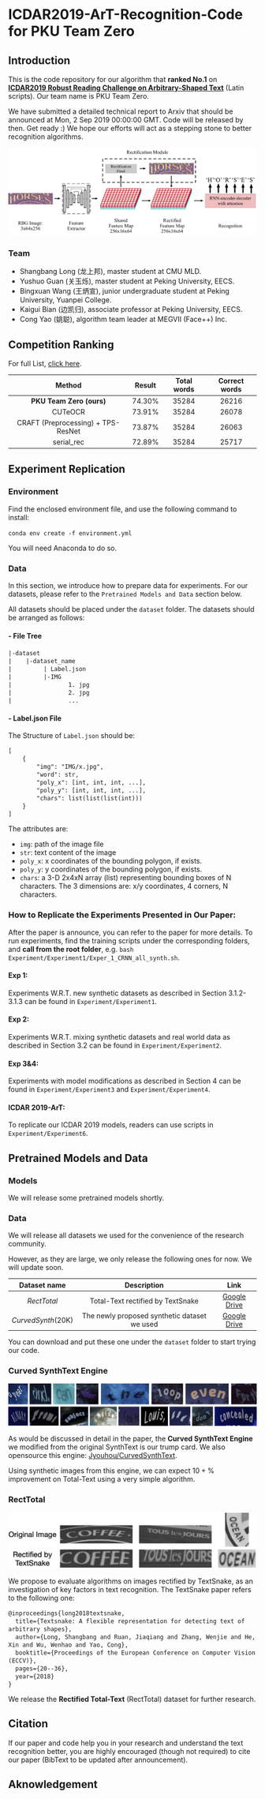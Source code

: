 # ICDAR2019-ArT-Recognition-Code for PKU Team Zero

## Introduction

This is the code repository for our algorithm that **ranked No.1** on [__ICDAR2019 Robust Reading Challenge on Arbitrary-Shaped Text__](https://rrc.cvc.uab.es/?ch=14&com=introduction) (Latin scripts). Our team name is PKU Team Zero. 

We have submitted a detailed technical report to Arxiv that should be announced at Mon, 2 Sep 2019 00:00:00 GMT. Code will be released by then. Get ready :) We hope our efforts will act as a stepping stone to better recognition algorithms.

![](imgs/pipeline.jpg)

### Team
- Shangbang Long (龙上邦), master student at CMU MLD.
- Yushuo Guan (关玉烁), master student at Peking University, EECS.
- Bingxuan Wang (王炳宣), junior undergraduate student at Peking University, Yuanpei College.
- Kaigui Bian (边凯归), associate professor at Peking University, EECS.
- Cong Yao (姚聪), algorithm team leader at MEGVII (Face++) Inc.


## Competition Ranking

For full List, [click here](https://rrc.cvc.uab.es/?ch=14&com=evaluation&task=2).

| Method | Result | Total words | Correct words |
|:------:|:------:|:------:|:------:|
| __PKU Team Zero (ours)__ | 74.30% | 35284 | 26216 | 
| CUTeOCR | 73.91% | 35284 | 26078 |
| CRAFT (Preprocessing) + TPS-ResNet | 73.87% | 35284 | 26063 |
| serial_rec | 72.89% | 35284 | 25717 |

## Experiment Replication

### Environment
Find the enclosed environment file, and use the following command to install: 

`conda env create -f environment.yml`

You will need Anaconda to do so. 

### Data
In this section, we introduce how to prepare data for experiments. For our datasets, please refer to the `Pretrained Models and Data` section below.

All datasets should be placed under the `dataset` folder. The datasets should be arranged as follows:

#### - File Tree

```
|-dataset
|    |-dataset_name
|         | Label.json
|         |-IMG
|                1. jpg
|                2. jpg
|                ...

```

#### - Label.json File
The Structure of `Label.json` should be:

```
[
    {
        "img": "IMG/x.jpg",
        "word": str,
        "poly_x": [int, int, int, ...], 
        "poly_y": [int, int, int, ...],
        "chars": list(list(list(int)))
    }
]
```

The attributes are:

- `img`: path of the image file
- `str`: text content of the image
- `poly_x`: x coordinates of the bounding polygon, if exists.
- `poly_y`: y coordinates of the bounding polygon, if exists.
- `chars`: a 3-D  2x4xN array (list) representing bounding boxes of N characters. The 3 dimensions are: x/y coordinates, 4 corners, N characters.



### How to Replicate the Experiments Presented in Our Paper:
After the paper is announce, you can refer to the paper for more details. To run experiments, find the training scripts under the corresponding folders, and **call from the root folder**, e.g. `bash Experiment/Experiment1/Exper_1_CRNN_all_synth.sh`.

#### Exp 1: 
Experiments W.R.T. new synthetic datasets as described in Section 3.1.2-3.1.3 can be found in `Experiment/Experiment1`. 

#### Exp 2:
Experiments W.R.T. mixing synthetic datasets and real world data as described in Section 3.2 can be found in `Experiment/Experiment2`. 

#### Exp 3&4:
Experiments with model modifications as described in Section 4 can be found in `Experiment/Experiment3` and `Experiment/Experiment4`. 

#### ICDAR 2019-ArT:
To replicate our ICDAR 2019 models, readers can use scripts in `Experiment/Experiment6`. 


## Pretrained Models and Data

### Models
We will release some pretrained models shortly.

### Data
We will release all datasets we used for the convenience of the research community. 

However, as they are large, we only release the following ones for now. We will update soon. 

| Dataset name | Description | Link |
|:----:|:----:|:----:|
| *RectTotal* | Total-Text rectified by TextSnake | [Google Drive](https://drive.google.com/open?id=1PYMAJA6zAvmjMpiPO5FXMmaj-vPVjQkC) | 
| *CurvedSynth*(20K) | The newly proposed synthetic dataset we used | [Google Drive](https://drive.google.com/open?id=1J3Wd_KYIZdsX262ybuSJL_gWrCQoeel9) |

You can download and put these one under the `dataset` folder to start trying our code.


### Curved SynthText Engine

![](imgs/curved.jpg)

As would be discussed in detail in the paper, the **Curved SynthText Engine** we modified from the original SynthText is our trump card. We also opensource this engine: [Jyouhou/CurvedSynthText](https://github.com/Jyouhou/CurvedSynthText).

Using synthetic images from this engine, we can expect $10+\%$ improvement on Total-Text using a very simple algorithm. 

### RectTotal
![](imgs/RectTot.jpeg)

We propose to evaluate algorithms on images rectified by TextSnake, as an investigation of key factors in text recognition. The TextSnake paper refers to the following one: 

```
@inproceedings{long2018textsnake,
  title={Textsnake: A flexible representation for detecting text of arbitrary shapes},
  author={Long, Shangbang and Ruan, Jiaqiang and Zhang, Wenjie and He, Xin and Wu, Wenhao and Yao, Cong},
  booktitle={Proceedings of the European Conference on Computer Vision (ECCV)},
  pages={20--36},
  year={2018}
}
```

We release the **Rectified Total-Text** (RectTotal) dataset for further research. 

## Citation
If our paper and code help you in your research and understand the text recognition better, you are highly encouraged (though not required) to cite our paper (BibText to be updated after announcement). 

## Aknowledgement